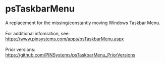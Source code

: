# psTaskbarMenu
A replacement for the missing/constantly moving Windows Taskbar Menu. <br/> 
<br/>
For additional infomration, see: <br/>
https://www.pinsystems.com/apps/psTaskbarMenu.aspx <br/>
<br/>
Prior versions: <br/>
https://github.com/PINSystems/psTaskbarMenu_PriorVersions <br/>
